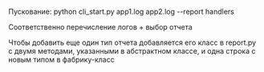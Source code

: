 Пускование: python cli_start.py app1.log app2.log --report handlers

Соответственно перечисление логов + выбор отчета

Чтобы добавить еще один тип отчета добавляется его класс в report.py с двумя методами, указанными в абстрактном классе, и одна строка с новым типом в фабрику-класс
